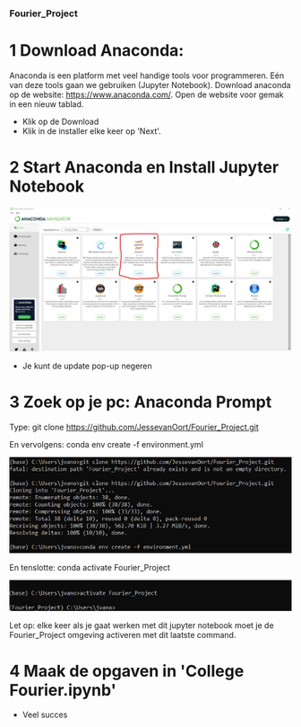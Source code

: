 ### Fourier_Project

# 1 Download Anaconda:
Anaconda is een platform met veel handige tools voor programmeren. Eén van deze tools gaan we gebruiken (Jupyter Notebook). Download anaconda op de website:
https://www.anaconda.com/. Open de website voor gemak in een nieuw tablad.

- Klik op de Download
- Klik in de installer elke keer op 'Next'.

# 2 Start Anaconda en Install Jupyter Notebook
!['Jupyter Notebook'](<Images/anaconda.png>)
- Je kunt de update pop-up negeren

# 3 Zoek op je pc: Anaconda Prompt
Type:
 git clone https://github.com/JessevanOort/Fourier_Project.git

En vervolgens:
 conda env create -f environment.yml

!['Jupyter Notebook'](<Images/Prompt1.png>)
 
En tenslotte:
 conda activate Fourier_Project
 
!['Jupyter Notebook'](<Images/Prompt2.png>)
 
Let op: elke keer als je gaat werken met dit jupyter notebook moet je de Fourier_Project omgeving activeren met dit laatste command.

# 4 Maak de opgaven in 'College Fourier.ipynb'
- Veel succes
